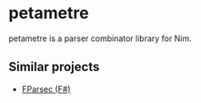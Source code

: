 # petametre

petametre is a parser combinator library for Nim.
<!-- With petametre you can implement recursive‐descent text parsers for formal grammars.

petametre's features include:

- support for context‐sensitive, infinite look‐ahead grammars
- automatically generated, highly readable error messages
- Unicode support
- efficient support for very large files
- an embeddable, runtime‐configurable operator‐precedence parser component
- a simple, efficient and easily extensible API
- an implementation thoroughly optimized for performance
- comprehensive documentation
- a permissive open source license

petametre is a Nim adaptation of Parsec, the popular parser combinator library for Haskell by Daan Leijen.
While the implementations of Parsec and petametre are completely different, they share a similar top‐level API. -->

## Similar projects

- [FParsec (F#)](http://www.quanttec.com/fparsec/)
